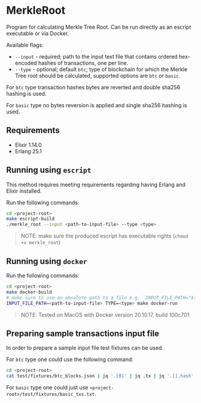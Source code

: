 # MerkleRoot

Program for calculating Merkle Tree Root. Can be run directly as an escript
executable or via Docker.

Available flags:
   - `--input` - required; path to the input text file that contains ordered
  hex-encoded hashes of transactions, one per line.
  - `--type` - optional; default `btc`; type of blockchain for which the Merkle
  Tree root should be calculated, supported options are `btc` or `basic`.

For `btc` type transaction hashes bytes are reverted and double sha256 hashing
is used.

For `basic` type no bytes reversion is applied and single sha256 hashing is used.

## Requirements

* Elixir 1.14.0
* Erlang 25.1

## Running using `escript`

This method requires meeting requirements regarding having Erlang and
Elixir installed.

Run the following commands:

```bash
cd <project-root>
make escript-build
./merkle_root --input <path-to-input-file> --type <type>
```

> NOTE: make sure the produced escript has executable rights (`chmod +x merkle_root`)

## Running using `docker`

Run the following commands:

```bash
cd <project-root>
make docker-build
# make sure to use an absolute path to a file e.g. `INPUT_FILE_PATH="$(pwd)/txs.txt"`
INPUT_FILE_PATH=<path-to-input-file> TYPE=<type> make docker-run
```

> NOTE: Tested on MacOS with Docker version 20.10.17, build 100c701

## Preparing sample transactions input file

In order to prepare a sample input file test fixtures can be used.

For `btc` type one could use the following command:
```bash
cd <project-root>
cat test/fixtures/btc_blocks.json | jq '.[0]' | jq .tx | jq '.[].hash' | sed 's/"//g' > sample_txs.txt
```

For `basic` type one could just use
`<project-root>/test/fixtures/basic_txs.txt`.
